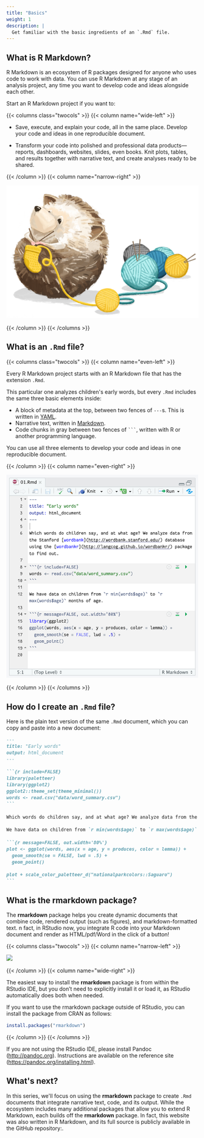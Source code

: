 ```yaml
---
title: "Basics"
weight: 1
description: | 
  Get familiar with the basic ingredients of an `.Rmd` file.
---
```





## What is R Markdown?

R Markdown is an ecosystem of R packages designed for anyone who uses code to work with data. You can use R Markdown at any stage of an analysis project, any time you want to develop code and ideas alongside each other. 

Start an R Markdown project if you want to:

{{< columns class="twocols" >}}
{{< column name="wide-left" >}}

* Save, execute, and explain your code, all in the same place. Develop your code and ideas in one reproducible document.

* Transform your code into polished and professional data products&mdash;reports, dashboards, websites, slides, even books. Knit plots, tables, and results together with narrative text, and create analyses ready to be shared.

{{< /column >}}
{{< column name="narrow-right" >}}

![](hedgehog.png)

{{< /column >}}
{{< /columns  >}}

## What is an `.Rmd` file?

{{< columns class="twocols" >}}
{{< column name="even-left" >}}

Every R Markdown project starts with an R Markdown file that has the extension `.Rmd`. 

This particular one analyzes children's early words, but every `.Rmd` includes the same three basic elements inside:

-   A block of metadata at the top, between two fences of `---`s. This is written in [YAML](https://learnxinyminutes.com/docs/yaml/).
-   Narrative text, written in [Markdown](https://commonmark.org/help/tutorial/).
-   Code chunks in gray between two fences of ```` ``` ````, written with R or another programming language.

You can use all three elements to develop your code and ideas in one reproducible document. 

{{< /column >}}
{{< column name="even-right" >}}

![](01-source.png)

{{< /column >}}
{{< /columns  >}}

## How do I create an `.Rmd` file?

Here is the plain text version of the same `.Rmd` document, which you can copy and paste into a new document:

````md
---
title: "Early words"
output: html_document
---

```{r include=FALSE}
library(paletteer)
library(ggplot2)
ggplot2::theme_set(theme_minimal())
words <- read.csv("data/word_summary.csv")
```

Which words do children say, and at what age? We analyze data from the Stanford [wordbank](http://wordbank.stanford.edu/) database using the [wordbankr](http://langcog.github.io/wordbankr/) package to find out.

We have data on children from `r min(words$age)` to `r max(words$age)` months of age.

```{r message=FALSE, out.width='80%'}
plot <- ggplot(words, aes(x = age, y = produces, color = lemma)) + 
  geom_smooth(se = FALSE, lwd = .5) +
  geom_point() 
  
plot + scale_color_paletteer_d("nationalparkcolors::Saguaro")
```
````


## What is the **rmarkdown** package?

The **rmarkdown** package helps you create dynamic documents that combine code, rendered output (such as figures), and markdown-formatted text. n fact, in RStudio now, you integrate R code into your Markdown document and render as HTML/pdf/Word in the click of a button! 

{{< columns class="twocols" >}}
{{< column name="narrow-left" >}}

![](/css/images/hex/rmarkdown.png)

{{< /column >}}
{{< column name="wide-right" >}}

The easiest way to install the **rmarkdown** package is from within the RStudio IDE, but you don’t need to explicitly install it or load it, as RStudio automatically does both when needed. 

If you want to use the rmarkdown package outside of RStudio, you can install the package from CRAN as follows:


```r
install.packages("rmarkdown")
```

{{< /column >}}
{{< /columns  >}}

If you are not using the RStudio IDE, please install Pandoc (http://pandoc.org). Instructions are available on the reference site (https://pandoc.org/installing.html).


## What's next?

In this series, we'll focus on using the **rmarkdown** package to create `.Rmd` documents that integrate narrative text, code, and its output. While the ecosystem includes many additional packages that allow you to extend R Markdown, each builds off the **rmarkdown** package. In fact, this website was also written in R Markdown, and its full source is publicly available in the GitHub repository:.
